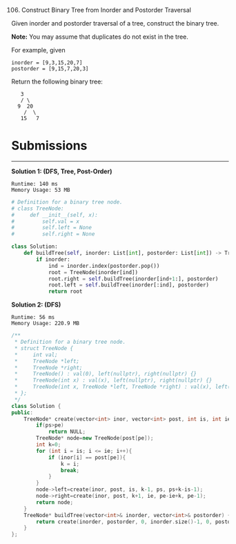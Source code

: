 106. Construct Binary Tree from Inorder and Postorder Traversal

Given inorder and postorder traversal of a tree, construct the binary tree.

**Note:**
You may assume that duplicates do not exist in the tree.

For example, given
```
inorder = [9,3,15,20,7]
postorder = [9,15,7,20,3]
```

Return the following binary tree:
```
   3
   / \
  9  20
    /  \
   15   7
```

# Submissions
---
**Solution 1: (DFS, Tree, Post-Order)**
```
Runtime: 140 ms
Memory Usage: 53 MB
```
```python
# Definition for a binary tree node.
# class TreeNode:
#     def __init__(self, x):
#         self.val = x
#         self.left = None
#         self.right = None

class Solution:
    def buildTree(self, inorder: List[int], postorder: List[int]) -> TreeNode:
        if inorder:
            ind = inorder.index(postorder.pop())
            root = TreeNode(inorder[ind])
            root.right = self.buildTree(inorder[ind+1:], postorder)
            root.left = self.buildTree(inorder[:ind], postorder)
            return root
```

**Solution 2: (DFS)**
```
Runtime: 56 ms
Memory Usage: 220.9 MB
```
```c++
/**
 * Definition for a binary tree node.
 * struct TreeNode {
 *     int val;
 *     TreeNode *left;
 *     TreeNode *right;
 *     TreeNode() : val(0), left(nullptr), right(nullptr) {}
 *     TreeNode(int x) : val(x), left(nullptr), right(nullptr) {}
 *     TreeNode(int x, TreeNode *left, TreeNode *right) : val(x), left(left), right(right) {}
 * };
 */
class Solution {
public:
    TreeNode* create(vector<int> inor, vector<int> post, int is, int ie, int ps, int pe){
        if(ps>pe)
            return NULL;
        TreeNode* node=new TreeNode(post[pe]);
        int k=0;
        for (int i = is; i <= ie; i++){
            if (inor[i] == post[pe]){
                k = i;
                break;
            }
        }
        node->left=create(inor, post, is, k-1, ps, ps+k-is-1);
        node->right=create(inor, post, k+1, ie, pe-ie+k, pe-1);
        return node;
    }
    TreeNode* buildTree(vector<int>& inorder, vector<int>& postorder) {
        return create(inorder, postorder, 0, inorder.size()-1, 0, postorder.size()-1);
    }
};
```